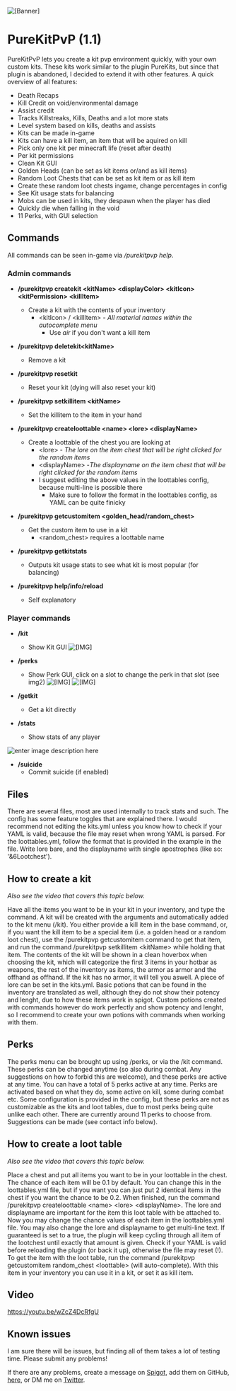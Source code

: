 
![\[Banner\]](https://i.imgur.com/tl2TQuw.png)
# PureKitPvP (1.1)

PureKitPvP lets you create a kit pvp environment quickly, with your own custom kits. These kits work similar to the plugin PureKits, but since that plugin is abandoned, I decided to extend it with other features. A quick overview of all features:
- Death Recaps
- Kill Credit on void/environmental damage
- Assist credit
- Tracks Killstreaks, Kills, Deaths and a lot more stats
- Level system based on kills, deaths and assists
- Kits can be made in-game
- Kits can have a kill item, an item that will be aquired on kill
- Pick only one kit per minecraft life (reset after death)
- Per kit permissions
- Clean Kit GUI
- Golden Heads (can be set as kit items or/and as kill items)
- Random Loot Chests that can be set as kit item or as kill item
- Create these random loot chests ingame, change percentages in config
- See Kit usage stats for balancing
- Mobs can be used in kits, they despawn when the player has died
- Quickly die when falling in the void
- 11 Perks, with GUI selection

## Commands
All commands can be seen in-game via _/purekitpvp help_.

### Admin commands
* **/purekitpvp createkit \<kitName> \<displayColor> \<kitIcon> \<kitPermission> \<killItem>** 
	* Create a kit with the contents of your inventory
		* \<kitIcon> / \<killItem> - _All material names within the autocomplete menu_
			* Use _air_ if you don't want a kill item  
* **/purekitpvp deletekit\<kitName>** 
	*  Remove a kit 

* **/purekitpvp resetkit** 
	* Reset your kit (dying will also reset your kit)

* **/purekitpvp setkillitem \<kitName>** 
	* Set the killitem to the item in your hand

* **/purekitpvp createloottable \<name> \<lore> \<displayName>** 
	* Create a loottable of the chest you are looking at
		* \<lore> - _The lore on the item chest that will be right clicked for the random items_
		* \<displayName> -_The displayname on the item chest that will be right clicked for the random items_
		* I suggest editing the above values in the loottables config, because multi-line is possible there
			* Make sure to follow the format in the loottables config, as YAML can be quite finicky 

* **/purekitpvp getcustomitem \<golden_head/random_chest>** 
	* Get the custom item to use in a kit
		* \<random_chest> requires a loottable name

* **/purekitpvp getkitstats** 
	* Outputs kit usage stats to see what kit is most popular (for balancing)

* **/purekitpvp help/info/reload** 
	* Self explanatory

### Player commands
* **/kit** 
	* Show Kit GUI
![\[IMG\]](https://i.imgur.com/JLFvel3.png)
* **/perks** 
	* Show Perk GUI, click on a slot to change the perk in that slot (see img2)
![\[IMG\]](https://i.imgur.com/Yau99d1.png)
![\[IMG\]](https://i.imgur.com/DB81qVL.png)
* **/getkit <kitName>** 
	* Get a kit directly

* **/stats <player>** 
	* Show stats of any player

![enter image description here](https://i.imgur.com/ATOzlVD.png)

* **/suicide** 
	* Commit suicide (if enabled)

## Files
There are several files, most are used internally to track stats and such. The config has some feature toggles that are explained there. 
I would recommend not editing the kits.yml unless you know how to check if your YAML is valid, because the file may reset when wrong YAML is parsed.
For the loottables.yml, follow the format that is provided in the example in the file. Write lore bare, and the displayname with single apostrophes (like so: '&6Lootchest'). 

## How to create a kit
*Also see the video that covers this topic below.*

Have all the items you want to be in your kit in your inventory, and type the command. A kit will be created with the arguments and automatically added to the kit menu (/kit). You either provide a kill item in the base command, or, if you want the kill item to be a special item (i.e. a golden head or a random loot chest), use the /purekitpvp getcustomitem command to get that item, and run the command /purekitpvp setkillitem \<kitName> while holding that item.
The contents of the kit will be shown in a clean hoverbox when choosing the kit, which will categorize the first 3 items in your hotbar as weapons, the rest of the inventory as items, the armor as armor and the offhand as offhand. If the kit has no armor, it will tell you aswell. A piece of lore can be set in the kits.yml. 
Basic potions that can be found in the inventory are translated as well, although they do not show their potency and lenght, due to how these items work in spigot. Custom potions created with commands however do work perfectly and show potency and lenght, so I recommend to create your own potions with commands when working with them.
## Perks
The perks menu can be brought up using /perks, or via the /kit command. These perks can be changed anytime (so also during combat. Any suggestions on how to forbid this are welcome), and these perks are active at any time. You can have a total of 5 perks active at any time. Perks are activated based on what they do, some active on kill, some during combat etc. 
Some configuration is provided in the config, but these perks are not as customizable as the kits and loot tables, due to most perks being quite unlike each other.
There are currently around 11 perks to choose from. Suggestions can be made (see contact info below).
## How to create a loot table
*Also see the video that covers this topic below.*

Place a chest and put all items you want to be in your loottable in the chest. The chance of each item will be 0.1 by default. You can change this in the loottables.yml file, but if you want you can just put 2 identical items in the chest if you want the chance to be 0.2. When finished, run the command /purekitpvp createloottable \<name> \<lore> \<displayName>. The lore and displayname are important for the item this loot table with be attached to. Now you may change the chance values of each item in the loottables.yml file. You may also change the lore and displayname to get multi-line text. If guaranteed is set to a true, the plugin will keep cycling through all item of the lootchest until exactly that amount is given. Check if your YAML is valid before reloading the plugin (or back it up), otherwise the file may reset (!). To get the item with the loot table, run the command /purekitpvp getcustomitem random_chest \<loottable> (will auto-complete). With this item in your inventory you can use it in a kit, or set it as kill item.
## Video
https://youtu.be/wZcZ4DcRfgU

## Known issues
I am sure there will be issues, but finding all of them takes a lot of testing time. Please submit any problems!

If there are any problems, create a message on [Spigot](https://bit.ly/PureKitPvPSpigotMC), add them on GitHub, [here](https://github.com/LifelessNerd/PureKitPvP), or DM me on [Twitter](https://twitter.com/nerdlifeless).

